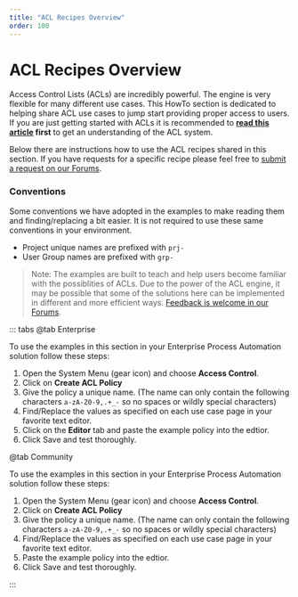 ```yaml
---
title: "ACL Recipes Overview"
order: 100
---
```


# ACL Recipes Overview

Access Control Lists (ACLs) are incredibly powerful.  The engine is very flexible for many different use cases.  This HowTo section is dedicated to helping share ACL use cases to jump start providing proper access to users.  If you are just getting started with ACLs it is recommended to **[read this article](/learning/howto/acl_basic_examples.md) first** to get an understanding of the ACL system.

Below there are instructions how to use the ACL recipes shared in this section.  If you have requests for a specific recipe please feel free to [submit a request on our Forums](https://community.pagerduty.com/forum/c/runbook-automation-process-automation).

### Conventions

Some conventions we have adopted in the examples to make reading them and finding/replacing a bit easier.  It is not required to use these same conventions in your environment.

- Project unique names are prefixed with `prj-`
- User Group names are prefixed with `grp-`

> Note: The examples are built to teach and help users become familiar with the possiblities of ACLs. Due to the power of the ACL engine, it may be possible that some of the solutions here can be implemented in different and more efficient ways.  [Feedback is welcome in our Forums](https://community.pagerduty.com/forum/c/runbook-automation-process-automation).
 
::: tabs
@tab Enterprise

To use the examples in this section in your Enterprise Process Automation solution follow these steps:

1. Open the System Menu (gear icon) and choose **Access Control**.
2. Click on **Create ACL Policy**
3. Give the policy a unique name.  (The name can only contain the following characters `a-zA-Z0-9,.+_-` so no spaces or wildly special characters)
4. Find/Replace the values as specified on each use case page in your favorite text editor.
5. Click on the **Editor** tab and paste the example policy into the edtior.
6. Click Save and test thoroughly.

@tab Community

To use the examples in this section in your Enterprise Process Automation solution follow these steps:

1. Open the System Menu (gear icon) and choose **Access Control**.
1. Click on **Create ACL Policy**
1. Give the policy a unique name.  (The name can only contain the following characters `a-zA-Z0-9,.+_-` so no spaces or wildly special characters)
1. Find/Replace the values as specified on each use case page in your favorite text editor.
1. Paste the example policy into the edtior.
1. Click Save and test thoroughly.

:::
